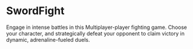 # SwordFight
Engage in intense battles in this Multiplayer-player fighting game. Choose your character, and strategically defeat your opponent to claim victory in dynamic, adrenaline-fueled duels.
